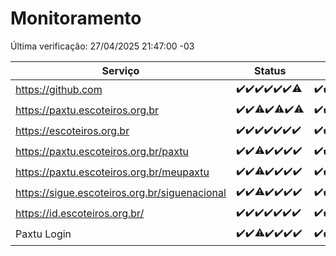 # Monitoramento

Última verificação: 27/04/2025 21:47:00 -03

|Serviço|Status|Últimas 24h|
|---|---|---|
|https://github.com|<span title="2025-04-20: OK=23">✔️</span><span title="2025-04-21: OK=23">✔️</span><span title="2025-04-22: OK=23">✔️</span><span title="2025-04-23: OK=23">✔️</span><span title="2025-04-24: OK=23">✔️</span><span title="2025-04-25: OK=23">✔️</span><span title="2025-04-26: OK=22, Falhas=1">⚠️</span>|<span title="26/04/2025 21:49:00 -03 : 200">✔️</span><span title="26/04/2025 23:27:00 -03 : 200">✔️</span><span title="27/04/2025 00:31:00 -03 : 200">✔️</span><span title="27/04/2025 01:10:00 -03 : 200">✔️</span><span title="27/04/2025 02:09:00 -03 : 200">✔️</span><span title="27/04/2025 03:12:00 -03 : 200">✔️</span><span title="27/04/2025 04:08:00 -03 : 200">✔️</span><span title="27/04/2025 05:10:00 -03 : 200">✔️</span><span title="27/04/2025 06:08:00 -03 : 200">✔️</span><span title="27/04/2025 07:08:00 -03 : 200">✔️</span><span title="27/04/2025 08:06:00 -03 : 200">✔️</span><span title="27/04/2025 09:15:00 -03 : 200">✔️</span><span title="27/04/2025 10:16:00 -03 : 200">✔️</span><span title="27/04/2025 11:07:00 -03 : 200">✔️</span><span title="27/04/2025 12:08:00 -03 : 200">✔️</span><span title="27/04/2025 13:09:00 -03 : 200">✔️</span><span title="27/04/2025 14:08:00 -03 : 200">✔️</span><span title="27/04/2025 15:11:00 -03 : 200">✔️</span><span title="27/04/2025 16:08:00 -03 : 200">✔️</span><span title="27/04/2025 17:09:00 -03 : 200">✔️</span><span title="27/04/2025 18:07:00 -03 : 200">✔️</span><span title="27/04/2025 19:08:00 -03 : 200">✔️</span><span title="27/04/2025 20:08:00 -03 : 200">✔️</span><span title="27/04/2025 21:47:00 -03 : 200">✔️</span>|
|https://paxtu.escoteiros.org.br|<span title="2025-04-20: OK=23">✔️</span><span title="2025-04-21: OK=23">✔️</span><span title="2025-04-22: OK=22, Falhas=1">⚠️</span><span title="2025-04-23: OK=23">✔️</span><span title="2025-04-24: OK=22, Falhas=1">⚠️</span><span title="2025-04-25: OK=23">✔️</span><span title="2025-04-26: OK=22, Falhas=1">⚠️</span>|<span title="26/04/2025 21:49:00 -03 : 200">✔️</span><span title="26/04/2025 23:27:00 -03 : 200">✔️</span><span title="27/04/2025 00:31:00 -03 : 200">✔️</span><span title="27/04/2025 01:10:00 -03 : 200">✔️</span><span title="27/04/2025 02:09:00 -03 : 200">✔️</span><span title="27/04/2025 03:12:00 -03 : 200">✔️</span><span title="27/04/2025 04:08:00 -03 : 200">✔️</span><span title="27/04/2025 05:10:00 -03 : 200">✔️</span><span title="27/04/2025 06:08:00 -03 : 200">✔️</span><span title="27/04/2025 07:08:00 -03 : 200">✔️</span><span title="27/04/2025 08:06:00 -03 : 200">✔️</span><span title="27/04/2025 09:15:00 -03 : 200">✔️</span><span title="27/04/2025 10:16:00 -03 : 200">✔️</span><span title="27/04/2025 11:07:00 -03 : 200">✔️</span><span title="27/04/2025 12:08:00 -03 : 200">✔️</span><span title="27/04/2025 13:09:00 -03 : 200">✔️</span><span title="27/04/2025 14:08:00 -03 : 200">✔️</span><span title="27/04/2025 15:11:00 -03 : 200">✔️</span><span title="27/04/2025 16:08:00 -03 : 200">✔️</span><span title="27/04/2025 17:09:00 -03 : 200">✔️</span><span title="27/04/2025 18:07:00 -03 : 200">✔️</span><span title="27/04/2025 19:08:00 -03 : 200">✔️</span><span title="27/04/2025 20:08:00 -03 : 200">✔️</span><span title="27/04/2025 21:47:00 -03 : 200">✔️</span>|
|https://escoteiros.org.br|<span title="2025-04-20: OK=23">✔️</span><span title="2025-04-21: OK=23">✔️</span><span title="2025-04-22: OK=23">✔️</span><span title="2025-04-23: OK=23">✔️</span><span title="2025-04-24: OK=23">✔️</span><span title="2025-04-25: OK=23">✔️</span><span title="2025-04-26: OK=23">✔️</span>|<span title="26/04/2025 21:49:00 -03 : 200">✔️</span><span title="26/04/2025 23:27:00 -03 : 200">✔️</span><span title="27/04/2025 00:31:00 -03 : 200">✔️</span><span title="27/04/2025 01:10:00 -03 : 200">✔️</span><span title="27/04/2025 02:09:00 -03 : 200">✔️</span><span title="27/04/2025 03:12:00 -03 : 200">✔️</span><span title="27/04/2025 04:08:00 -03 : 200">✔️</span><span title="27/04/2025 05:10:00 -03 : 200">✔️</span><span title="27/04/2025 06:08:00 -03 : 200">✔️</span><span title="27/04/2025 07:08:00 -03 : 200">✔️</span><span title="27/04/2025 08:06:00 -03 : 200">✔️</span><span title="27/04/2025 09:15:00 -03 : 200">✔️</span><span title="27/04/2025 10:16:00 -03 : 200">✔️</span><span title="27/04/2025 11:07:00 -03 : 200">✔️</span><span title="27/04/2025 12:08:00 -03 : 200">✔️</span><span title="27/04/2025 13:09:00 -03 : 200">✔️</span><span title="27/04/2025 14:08:00 -03 : 200">✔️</span><span title="27/04/2025 15:11:00 -03 : 200">✔️</span><span title="27/04/2025 16:08:00 -03 : 200">✔️</span><span title="27/04/2025 17:09:00 -03 : 200">✔️</span><span title="27/04/2025 18:07:00 -03 : 200">✔️</span><span title="27/04/2025 19:08:00 -03 : 200">✔️</span><span title="27/04/2025 20:08:00 -03 : 200">✔️</span><span title="27/04/2025 21:47:00 -03 : 200">✔️</span>|
|https://paxtu.escoteiros.org.br/paxtu|<span title="2025-04-20: OK=23">✔️</span><span title="2025-04-21: OK=23">✔️</span><span title="2025-04-22: OK=21, Falhas=2">⚠️</span><span title="2025-04-23: OK=23">✔️</span><span title="2025-04-24: OK=23">✔️</span><span title="2025-04-25: OK=23">✔️</span><span title="2025-04-26: OK=23">✔️</span>|<span title="26/04/2025 21:49:00 -03 : 200">✔️</span><span title="26/04/2025 23:27:00 -03 : 200">✔️</span><span title="27/04/2025 00:31:00 -03 : 200">✔️</span><span title="27/04/2025 01:11:00 -03 : 200">✔️</span><span title="27/04/2025 02:09:00 -03 : 200">✔️</span><span title="27/04/2025 03:12:00 -03 : 200">✔️</span><span title="27/04/2025 04:08:00 -03 : 200">✔️</span><span title="27/04/2025 05:10:00 -03 : 200">✔️</span><span title="27/04/2025 06:08:00 -03 : 200">✔️</span><span title="27/04/2025 07:08:00 -03 : 200">✔️</span><span title="27/04/2025 08:06:00 -03 : 200">✔️</span><span title="27/04/2025 09:15:00 -03 : 200">✔️</span><span title="27/04/2025 10:16:00 -03 : 200">✔️</span><span title="27/04/2025 11:07:00 -03 : 200">✔️</span><span title="27/04/2025 12:08:00 -03 : 200">✔️</span><span title="27/04/2025 13:09:00 -03 : 200">✔️</span><span title="27/04/2025 14:08:00 -03 : 200">✔️</span><span title="27/04/2025 15:11:00 -03 : 200">✔️</span><span title="27/04/2025 16:08:00 -03 : 200">✔️</span><span title="27/04/2025 17:09:00 -03 : 200">✔️</span><span title="27/04/2025 18:07:00 -03 : 200">✔️</span><span title="27/04/2025 19:08:00 -03 : 200">✔️</span><span title="27/04/2025 20:08:00 -03 : 200">✔️</span><span title="27/04/2025 21:47:00 -03 : 200">✔️</span>|
|https://paxtu.escoteiros.org.br/meupaxtu|<span title="2025-04-20: OK=23">✔️</span><span title="2025-04-21: OK=23">✔️</span><span title="2025-04-22: OK=22, Falhas=1">⚠️</span><span title="2025-04-23: OK=23">✔️</span><span title="2025-04-24: OK=23">✔️</span><span title="2025-04-25: OK=23">✔️</span><span title="2025-04-26: OK=23">✔️</span>|<span title="26/04/2025 21:49:00 -03 : 200">✔️</span><span title="26/04/2025 23:27:00 -03 : 200">✔️</span><span title="27/04/2025 00:31:00 -03 : 200">✔️</span><span title="27/04/2025 01:11:00 -03 : 200">✔️</span><span title="27/04/2025 02:09:00 -03 : 200">✔️</span><span title="27/04/2025 03:12:00 -03 : 200">✔️</span><span title="27/04/2025 04:08:00 -03 : 200">✔️</span><span title="27/04/2025 05:10:00 -03 : 200">✔️</span><span title="27/04/2025 06:08:00 -03 : 200">✔️</span><span title="27/04/2025 07:08:00 -03 : 200">✔️</span><span title="27/04/2025 08:06:00 -03 : 200">✔️</span><span title="27/04/2025 09:15:00 -03 : 200">✔️</span><span title="27/04/2025 10:16:00 -03 : 200">✔️</span><span title="27/04/2025 11:07:00 -03 : 200">✔️</span><span title="27/04/2025 12:08:00 -03 : 200">✔️</span><span title="27/04/2025 13:09:00 -03 : 200">✔️</span><span title="27/04/2025 14:08:00 -03 : 200">✔️</span><span title="27/04/2025 15:11:00 -03 : 200">✔️</span><span title="27/04/2025 16:08:00 -03 : 200">✔️</span><span title="27/04/2025 17:09:00 -03 : 200">✔️</span><span title="27/04/2025 18:07:00 -03 : 200">✔️</span><span title="27/04/2025 19:08:00 -03 : 200">✔️</span><span title="27/04/2025 20:08:00 -03 : 200">✔️</span><span title="27/04/2025 21:47:00 -03 : 200">✔️</span>|
|https://sigue.escoteiros.org.br/siguenacional|<span title="2025-04-20: OK=23">✔️</span><span title="2025-04-21: OK=23">✔️</span><span title="2025-04-22: OK=22, Falhas=1">⚠️</span><span title="2025-04-23: OK=23">✔️</span><span title="2025-04-24: OK=23">✔️</span><span title="2025-04-25: OK=23">✔️</span><span title="2025-04-26: OK=23">✔️</span>|<span title="26/04/2025 21:49:00 -03 : 200">✔️</span><span title="26/04/2025 23:27:00 -03 : 200">✔️</span><span title="27/04/2025 00:31:00 -03 : 200">✔️</span><span title="27/04/2025 01:11:00 -03 : 200">✔️</span><span title="27/04/2025 02:09:00 -03 : 200">✔️</span><span title="27/04/2025 03:12:00 -03 : 200">✔️</span><span title="27/04/2025 04:08:00 -03 : 200">✔️</span><span title="27/04/2025 05:10:00 -03 : 200">✔️</span><span title="27/04/2025 06:08:00 -03 : 200">✔️</span><span title="27/04/2025 07:08:00 -03 : 200">✔️</span><span title="27/04/2025 08:06:00 -03 : 200">✔️</span><span title="27/04/2025 09:15:00 -03 : 200">✔️</span><span title="27/04/2025 10:16:00 -03 : 200">✔️</span><span title="27/04/2025 11:07:00 -03 : 200">✔️</span><span title="27/04/2025 12:08:00 -03 : 200">✔️</span><span title="27/04/2025 13:09:00 -03 : 200">✔️</span><span title="27/04/2025 14:08:00 -03 : 200">✔️</span><span title="27/04/2025 15:11:00 -03 : 200">✔️</span><span title="27/04/2025 16:08:00 -03 : 200">✔️</span><span title="27/04/2025 17:09:00 -03 : 200">✔️</span><span title="27/04/2025 18:07:00 -03 : 200">✔️</span><span title="27/04/2025 19:08:00 -03 : 200">✔️</span><span title="27/04/2025 20:08:00 -03 : 200">✔️</span><span title="27/04/2025 21:47:00 -03 : 200">✔️</span>|
|https://id.escoteiros.org.br/|<span title="2025-04-20: OK=23">✔️</span><span title="2025-04-21: OK=23">✔️</span><span title="2025-04-22: OK=23">✔️</span><span title="2025-04-23: OK=23">✔️</span><span title="2025-04-24: OK=23">✔️</span><span title="2025-04-25: OK=23">✔️</span><span title="2025-04-26: OK=23">✔️</span>|<span title="26/04/2025 21:49:00 -03 : 200">✔️</span><span title="26/04/2025 23:27:00 -03 : 200">✔️</span><span title="27/04/2025 00:31:00 -03 : 200">✔️</span><span title="27/04/2025 01:11:00 -03 : 200">✔️</span><span title="27/04/2025 02:09:00 -03 : 200">✔️</span><span title="27/04/2025 03:12:00 -03 : 200">✔️</span><span title="27/04/2025 04:08:00 -03 : 200">✔️</span><span title="27/04/2025 05:10:00 -03 : 200">✔️</span><span title="27/04/2025 06:08:00 -03 : 200">✔️</span><span title="27/04/2025 07:08:00 -03 : 200">✔️</span><span title="27/04/2025 08:06:00 -03 : 200">✔️</span><span title="27/04/2025 09:15:00 -03 : 200">✔️</span><span title="27/04/2025 10:16:00 -03 : 200">✔️</span><span title="27/04/2025 11:07:00 -03 : 200">✔️</span><span title="27/04/2025 12:08:00 -03 : 200">✔️</span><span title="27/04/2025 13:09:00 -03 : 200">✔️</span><span title="27/04/2025 14:08:00 -03 : 200">✔️</span><span title="27/04/2025 15:11:00 -03 : 200">✔️</span><span title="27/04/2025 16:08:00 -03 : 200">✔️</span><span title="27/04/2025 17:09:00 -03 : 200">✔️</span><span title="27/04/2025 18:07:00 -03 : 200">✔️</span><span title="27/04/2025 19:08:00 -03 : 200">✔️</span><span title="27/04/2025 20:08:00 -03 : 200">✔️</span><span title="27/04/2025 21:47:00 -03 : 200">✔️</span>|
|Paxtu Login|<span title="2025-04-20: OK=23">✔️</span><span title="2025-04-21: OK=23">✔️</span><span title="2025-04-22: OK=22, Falhas=1">⚠️</span><span title="2025-04-23: OK=23">✔️</span><span title="2025-04-24: OK=23">✔️</span><span title="2025-04-25: OK=23">✔️</span><span title="2025-04-26: OK=23">✔️</span>|<span title="26/04/2025 21:49:00 -03 : 200">✔️</span><span title="26/04/2025 23:27:00 -03 : 200">✔️</span><span title="27/04/2025 00:31:00 -03 : 200">✔️</span><span title="27/04/2025 01:11:00 -03 : 200">✔️</span><span title="27/04/2025 02:09:00 -03 : 200">✔️</span><span title="27/04/2025 03:12:00 -03 : 200">✔️</span><span title="27/04/2025 04:08:00 -03 : 200">✔️</span><span title="27/04/2025 05:10:00 -03 : 200">✔️</span><span title="27/04/2025 06:08:00 -03 : 200">✔️</span><span title="27/04/2025 07:08:00 -03 : 200">✔️</span><span title="27/04/2025 08:06:00 -03 : 200">✔️</span><span title="27/04/2025 09:15:00 -03 : 200">✔️</span><span title="27/04/2025 10:16:00 -03 : 200">✔️</span><span title="27/04/2025 11:07:00 -03 : 200">✔️</span><span title="27/04/2025 12:08:00 -03 : 200">✔️</span><span title="27/04/2025 13:09:00 -03 : 200">✔️</span><span title="27/04/2025 14:08:00 -03 : 200">✔️</span><span title="27/04/2025 15:11:00 -03 : 200">✔️</span><span title="27/04/2025 16:08:00 -03 : 200">✔️</span><span title="27/04/2025 17:09:00 -03 : 200">✔️</span><span title="27/04/2025 18:07:00 -03 : 200">✔️</span><span title="27/04/2025 19:08:00 -03 : 200">✔️</span><span title="27/04/2025 20:08:00 -03 : 200">✔️</span><span title="27/04/2025 21:47:00 -03 : 200">✔️</span>|
